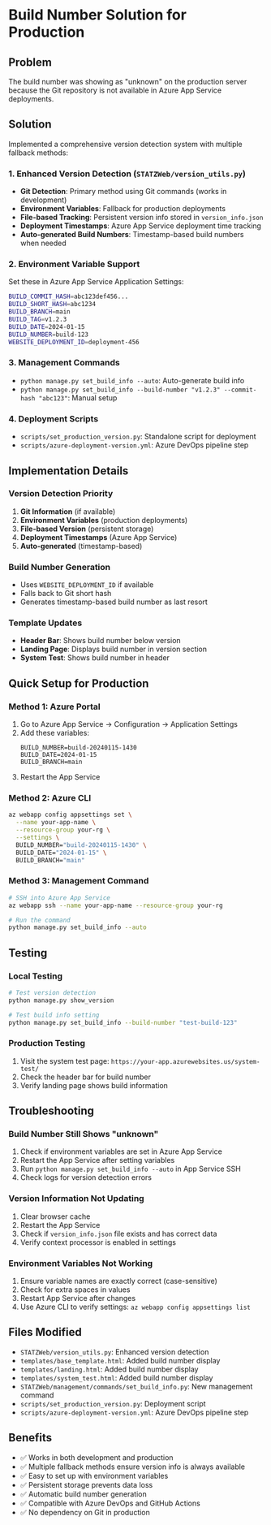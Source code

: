 # Build Number Solution for Production

## Problem
The build number was showing as "unknown" on the production server because the Git repository is not available in Azure App Service deployments.

## Solution
Implemented a comprehensive version detection system with multiple fallback methods:

### 1. Enhanced Version Detection (`STATZWeb/version_utils.py`)
- **Git Detection**: Primary method using Git commands (works in development)
- **Environment Variables**: Fallback for production deployments
- **File-based Tracking**: Persistent version info stored in `version_info.json`
- **Deployment Timestamps**: Azure App Service deployment time tracking
- **Auto-generated Build Numbers**: Timestamp-based build numbers when needed

### 2. Environment Variable Support
Set these in Azure App Service Application Settings:
```bash
BUILD_COMMIT_HASH=abc123def456...
BUILD_SHORT_HASH=abc1234
BUILD_BRANCH=main
BUILD_TAG=v1.2.3
BUILD_DATE=2024-01-15
BUILD_NUMBER=build-123
WEBSITE_DEPLOYMENT_ID=deployment-456
```

### 3. Management Commands
- `python manage.py set_build_info --auto`: Auto-generate build info
- `python manage.py set_build_info --build-number "v1.2.3" --commit-hash "abc123"`: Manual setup

### 4. Deployment Scripts
- `scripts/set_production_version.py`: Standalone script for deployment
- `scripts/azure-deployment-version.yml`: Azure DevOps pipeline step

## Implementation Details

### Version Detection Priority
1. **Git Information** (if available)
2. **Environment Variables** (production deployments)
3. **File-based Version** (persistent storage)
4. **Deployment Timestamps** (Azure App Service)
5. **Auto-generated** (timestamp-based)

### Build Number Generation
- Uses `WEBSITE_DEPLOYMENT_ID` if available
- Falls back to Git short hash
- Generates timestamp-based build number as last resort

### Template Updates
- **Header Bar**: Shows build number below version
- **Landing Page**: Displays build number in version section
- **System Test**: Shows build number in header

## Quick Setup for Production

### Method 1: Azure Portal
1. Go to Azure App Service → Configuration → Application Settings
2. Add these variables:
   ```
   BUILD_NUMBER=build-20240115-1430
   BUILD_DATE=2024-01-15
   BUILD_BRANCH=main
   ```
3. Restart the App Service

### Method 2: Azure CLI
```bash
az webapp config appsettings set \
  --name your-app-name \
  --resource-group your-rg \
  --settings \
  BUILD_NUMBER="build-20240115-1430" \
  BUILD_DATE="2024-01-15" \
  BUILD_BRANCH="main"
```

### Method 3: Management Command
```bash
# SSH into Azure App Service
az webapp ssh --name your-app-name --resource-group your-rg

# Run the command
python manage.py set_build_info --auto
```

## Testing

### Local Testing
```bash
# Test version detection
python manage.py show_version

# Test build info setting
python manage.py set_build_info --build-number "test-build-123"
```

### Production Testing
1. Visit the system test page: `https://your-app.azurewebsites.us/system-test/`
2. Check the header bar for build number
3. Verify landing page shows build information

## Troubleshooting

### Build Number Still Shows "unknown"
1. Check if environment variables are set in Azure App Service
2. Restart the App Service after setting variables
3. Run `python manage.py set_build_info --auto` in App Service SSH
4. Check logs for version detection errors

### Version Information Not Updating
1. Clear browser cache
2. Restart the App Service
3. Check if `version_info.json` file exists and has correct data
4. Verify context processor is enabled in settings

### Environment Variables Not Working
1. Ensure variable names are exactly correct (case-sensitive)
2. Check for extra spaces in values
3. Restart App Service after changes
4. Use Azure CLI to verify settings: `az webapp config appsettings list`

## Files Modified
- `STATZWeb/version_utils.py`: Enhanced version detection
- `templates/base_template.html`: Added build number display
- `templates/landing.html`: Added build number display
- `templates/system_test.html`: Added build number display
- `STATZWeb/management/commands/set_build_info.py`: New management command
- `scripts/set_production_version.py`: Deployment script
- `scripts/azure-deployment-version.yml`: Azure DevOps pipeline step

## Benefits
- ✅ Works in both development and production
- ✅ Multiple fallback methods ensure version info is always available
- ✅ Easy to set up with environment variables
- ✅ Persistent storage prevents data loss
- ✅ Automatic build number generation
- ✅ Compatible with Azure DevOps and GitHub Actions
- ✅ No dependency on Git in production
